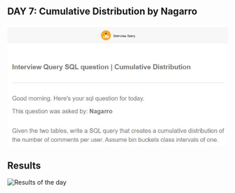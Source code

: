 ## DAY 7: Cumulative Distribution by Nagarro
  
![Question of the day](Question_of_the_day_07.JPG)
  
## Results  
  
![Results of the day](Results_of_the_day.png)
